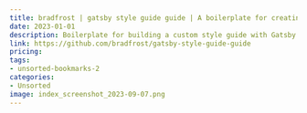 ```yaml
---
title: bradfrost | gatsby style guide guide | A boilerplate for creating your own custom style guide
date: 2023-01-01
description: Boilerplate for building a custom style guide with Gatsby.
link: https://github.com/bradfrost/gatsby-style-guide-guide
pricing: 
tags: 
- unsorted-bookmarks-2 
categories: 
- Unsorted 
image: index_screenshot_2023-09-07.png
---
```

